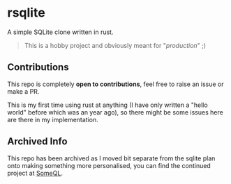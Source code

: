 # rsqlite

A simple SQLite clone written in rust.

> This is a hobby project and obviously meant for "*production*" ;)

## Contributions

This repo is completely **open to contributions**, feel free to raise an issue or make a PR.

This is my first time using rust at anything (I have only written a "hello world" before which was an year ago), so there might be some issues here are there in my implementation.

## Archived Info

This repo has been archived as I moved bit separate from the sqlite plan onto making something more personalised, you can find the continued project at [SomeQL](https://github.com/HarshRaj2717/SomeQL).
